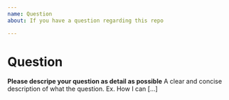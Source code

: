 ```yaml
---
name: Question
about: If you have a question regarding this repo

---
```


# Question

**Please descripe your question as detail as possible**
A clear and concise description of what the question. Ex. How I can [...]
